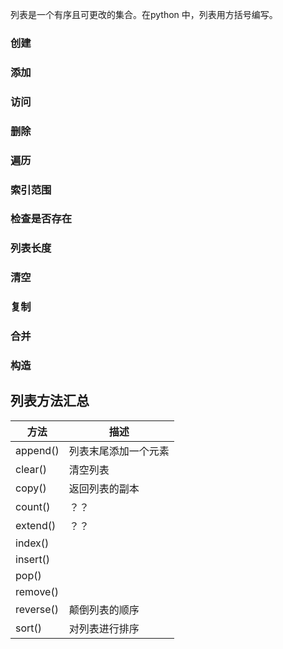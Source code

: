 列表是一个有序且可更改的集合。在python 中，列表用方括号编写。

### 创建

### 添加

### 访问

### 删除

### 遍历

### 索引范围

### 检查是否存在

### 列表长度

### 清空

### 复制

### 合并

### 构造



## 列表方法汇总

| 方法      | 描述                 |
| --------- | -------------------- |
| append()  | 列表末尾添加一个元素 |
| clear()   | 清空列表             |
| copy()    | 返回列表的副本       |
| count()   | ？？                 |
| extend()  | ？？                 |
| index()   |                      |
| insert()  |                      |
| pop()     |                      |
| remove()  |                      |
| reverse() | 颠倒列表的顺序       |
| sort()    | 对列表进行排序       |



